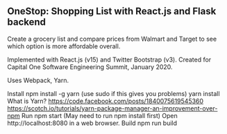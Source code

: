 ## OneStop: Shopping List with React.js and Flask backend

Create a grocery list and compare prices from Walmart and Target to see which option is more affordable overall.

Implemented with React.js (v15) and Twitter Bootstrap (v3). Created for Capital One Software Engineering Summit, January 2020.

Uses Webpack, Yarn.

Install
npm install -g yarn (use sudo if this gives you problems)
yarn install
What is Yarn?
https://code.facebook.com/posts/1840075619545360
https://scotch.io/tutorials/yarn-package-manager-an-improvement-over-npm
Run
npm start (May need to run npm install first)
Open http://localhost:8080 in a web browser.
Build
npm run build
